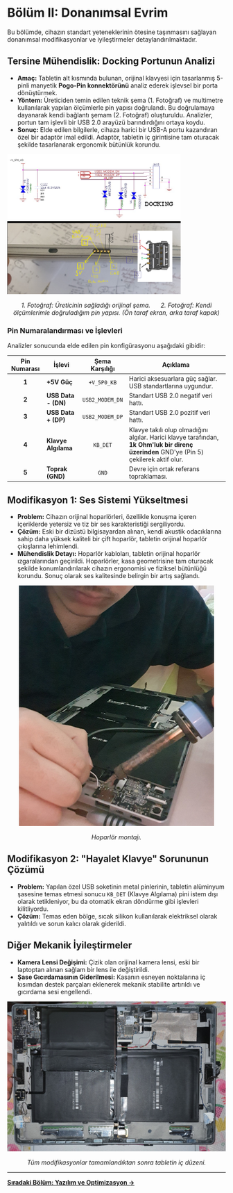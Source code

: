 # Bölüm II: Donanımsal Evrim

Bu bölümde, cihazın standart yeteneklerinin ötesine taşınmasını sağlayan donanımsal modifikasyonlar ve iyileştirmeler detaylandırılmaktadır.

## Tersine Mühendislik: Docking Portunun Analizi

*   **Amaç:** Tabletin alt kısmında bulunan, orijinal klavyesi için tasarlanmış 5-pinli manyetik **Pogo-Pin konnektörünü** analiz ederek işlevsel bir porta dönüştürmek.
*   **Yöntem:** Üreticiden temin edilen teknik şema (1. Fotoğraf) ve multimetre kullanılarak yapılan ölçümlerle pin yapısı doğrulandı. Bu doğrulamaya dayanarak kendi bağlantı şemam (2. Fotoğraf) oluşturuldu. Analizler, portun tam işlevli bir USB 2.0 arayüzü barındırdığını ortaya koydu.
*   **Sonuç:** Elde edilen bilgilerle, cihaza harici bir USB-A portu kazandıran özel bir adaptör imal edildi. Adaptör, tabletin iç girintisine tam oturacak şekilde tasarlanarak ergonomik bütünlük korundu.

<p float="left">
  <img src="../assets/images/thumbnail_pin_belegung_F1T.jpg" width="400" />
  <img src="../assets/images/pin%20diyagram%20tablet.png" width="400" /> 
</p>
<p align="center">
  <i>1. Fotoğraf: Üreticinin sağladığı orijinal şema.      2. Fotoğraf: Kendi ölçümlerimle doğruladığım pin yapısı. (Ön taraf ekran, arka taraf kapak)</i>
</p>

### Pin Numaralandırması ve İşlevleri

Analizler sonucunda elde edilen pin konfigürasyonu aşağıdaki gibidir:

| Pin Numarası | İşlevi                | Şema Karşılığı | Açıklama                                                                |
| :----------: | ------------------- | :------------: | ----------------------------------------------------------------------- |
| **1**        | **+5V Güç**         |  `+V_5P0_KB`   | Harici aksesuarlara güç sağlar. USB standartlarına uygundur.             |
| **2**        | **USB Data - (DN)** | `USB2_MODEM_DN`| Standart USB 2.0 negatif veri hattı.                                    |
| **3**        | **USB Data + (DP)** | `USB2_MODEM_DP`| Standart USB 2.0 pozitif veri hattı.                                    |
| **4**        | **Klavye Algılama** |    `KB_DET`    | Klavye takılı olup olmadığını algılar. Harici klavye tarafından, **1k Ohm'luk bir direnç üzerinden** GND'ye (Pin 5) çekilerek aktif olur. |
| **5**        | **Toprak (GND)**    |     `GND`      | Devre için ortak referans topraklaması.                                   |

## Modifikasyon 1: Ses Sistemi Yükseltmesi

*   **Problem:** Cihazın orijinal hoparlörleri, özellikle konuşma içeren içeriklerde yetersiz ve tiz bir ses karakteristiği sergiliyordu.
*   **Çözüm:** Eski bir dizüstü bilgisayardan alınan, kendi akustik odacıklarına sahip daha yüksek kaliteli bir çift hoparlör, tabletin orijinal hoparlör çıkışlarına lehimlendi.
*   **Mühendislik Detayı:** Hoparlör kabloları, tabletin orijinal hoparlör ızgaralarından geçirildi. Hoparlörler, kasa geometrisine tam oturacak şekilde konumlandırılarak cihazın ergonomisi ve fiziksel bütünlüğü korundu. Sonuç olarak ses kalitesinde belirgin bir artış sağlandı.

<p align="center">
  <img src="../assets/images/hoparlor_lehimlerken.jpg" width="450">
</p>
<p align="center">
  <i>Hoparlör montajı.</i>
</p>

## Modifikasyon 2: "Hayalet Klavye" Sorununun Çözümü

*   **Problem:** Yapılan özel USB soketinin metal pinlerinin, tabletin alüminyum şasesine temas etmesi sonucu `KB_DET` (Klavye Algılama) pini istem dışı olarak tetikleniyor, bu da otomatik ekran döndürme gibi işlevleri kilitliyordu.
*   **Çözüm:** Temas eden bölge, sıcak silikon kullanılarak elektriksel olarak yalıtıldı ve sorun kalıcı olarak giderildi.

## Diğer Mekanik İyileştirmeler

*   **Kamera Lensi Değişimi:** Çizik olan orijinal kamera lensi, eski bir laptoptan alınan sağlam bir lens ile değiştirildi.
*   **Şase Gıcırdamasının Giderilmesi:** Kasanın esneyen noktalarına iç kısımdan destek parçaları eklenerek mekanik stabilite artırıldı ve gıcırdama sesi engellendi.

<p align="center">
  <img src="../assets/images/tablet%20modifiye%20edilmiş%20hal%20içi.png">
</p>
<p align="center">
  <i>Tüm modifikasyonlar tamamlandıktan sonra tabletin iç düzeni.</i>
</p>

---
**[Sıradaki Bölüm: Yazılım ve Optimizasyon →](./3_Software_and_Optimization.md)**
